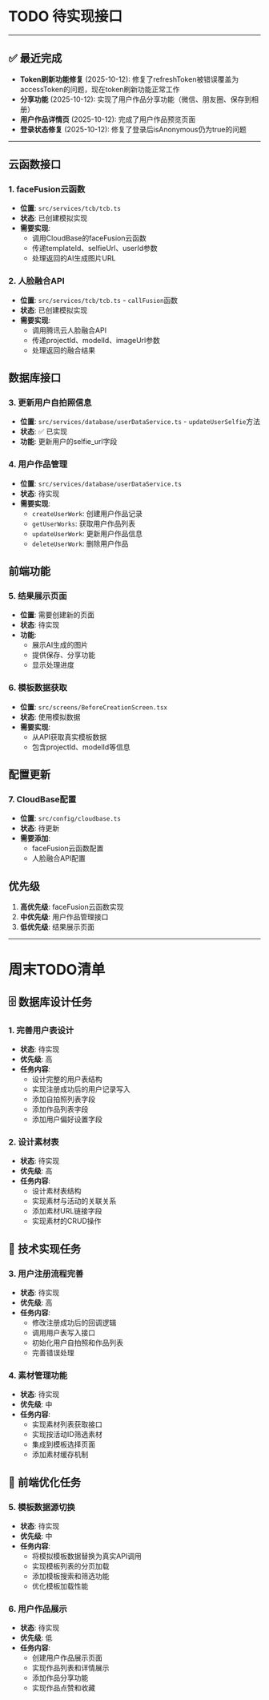 # TODO 待实现接口

---

## ✅ 最近完成
- **Token刷新功能修复** (2025-10-12): 修复了refreshToken被错误覆盖为accessToken的问题，现在token刷新功能正常工作
- **分享功能** (2025-10-12): 实现了用户作品分享功能（微信、朋友圈、保存到相册）
- **用户作品详情页** (2025-10-12): 完成了用户作品预览页面
- **登录状态修复** (2025-10-12): 修复了登录后isAnonymous仍为true的问题

---

## 云函数接口

### 1. faceFusion云函数
- **位置**: `src/services/tcb/tcb.ts`
- **状态**: 已创建模拟实现
- **需要实现**: 
  - 调用CloudBase的faceFusion云函数
  - 传递templateId、selfieUrl、userId参数
  - 处理返回的AI生成图片URL

### 2. 人脸融合API
- **位置**: `src/services/tcb/tcb.ts` - `callFusion`函数
- **状态**: 已创建模拟实现
- **需要实现**:
  - 调用腾讯云人脸融合API
  - 传递projectId、modelId、imageUrl参数
  - 处理返回的融合结果

## 数据库接口

### 3. 更新用户自拍照信息
- **位置**: `src/services/database/userDataService.ts` - `updateUserSelfie`方法
- **状态**: ✅ 已实现
- **功能**: 更新用户的selfie_url字段

### 4. 用户作品管理
- **位置**: `src/services/database/userDataService.ts`
- **状态**: 待实现
- **需要实现**:
  - `createUserWork`: 创建用户作品记录
  - `getUserWorks`: 获取用户作品列表
  - `updateUserWork`: 更新用户作品信息
  - `deleteUserWork`: 删除用户作品

## 前端功能

### 5. 结果展示页面
- **位置**: 需要创建新的页面
- **状态**: 待实现
- **功能**:
  - 展示AI生成的图片
  - 提供保存、分享功能
  - 显示处理进度

### 6. 模板数据获取
- **位置**: `src/screens/BeforeCreationScreen.tsx`
- **状态**: 使用模拟数据
- **需要实现**:
  - 从API获取真实模板数据
  - 包含projectId、modelId等信息

## 配置更新

### 7. CloudBase配置
- **位置**: `src/config/cloudbase.ts`
- **状态**: 待更新
- **需要添加**:
  - faceFusion云函数配置
  - 人脸融合API配置

## 优先级

1. **高优先级**: faceFusion云函数实现
2. **中优先级**: 用户作品管理接口
3. **低优先级**: 结果展示页面

---

# 周末TODO清单

## 🗄️ 数据库设计任务

### 1. 完善用户表设计
- **状态**: 待实现
- **优先级**: 高
- **任务内容**:
  - 设计完整的用户表结构
  - 实现注册成功后的用户记录写入
  - 添加自拍照列表字段
  - 添加作品列表字段
  - 添加用户偏好设置字段

### 2. 设计素材表
- **状态**: 待实现
- **优先级**: 高
- **任务内容**:
  - 设计素材表结构
  - 实现素材与活动的关联关系
  - 添加素材URL链接字段
  - 实现素材的CRUD操作

## 🔧 技术实现任务

### 3. 用户注册流程完善
- **状态**: 待实现
- **优先级**: 高
- **任务内容**:
  - 修改注册成功后的回调逻辑
  - 调用用户表写入接口
  - 初始化用户自拍照和作品列表
  - 完善错误处理

### 4. 素材管理功能
- **状态**: 待实现
- **优先级**: 中
- **任务内容**:
  - 实现素材列表获取接口
  - 实现按活动ID筛选素材
  - 集成到模板选择页面
  - 添加素材缓存机制

## 📱 前端优化任务

### 5. 模板数据源切换
- **状态**: 待实现
- **优先级**: 中
- **任务内容**:
  - 将模拟模板数据替换为真实API调用
  - 实现模板列表的分页加载
  - 添加模板搜索和筛选功能
  - 优化模板加载性能

### 6. 用户作品展示
- **状态**: 待实现
- **优先级**: 低
- **任务内容**:
  - 创建用户作品展示页面
  - 实现作品列表和详情展示
  - 添加作品分享功能
  - 实现作品点赞和收藏
